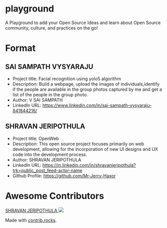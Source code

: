 # playground
A Playground to add your Open Source Ideas and learn about Open Source community, culture, and practices on the go!

# Format

## SAI SAMPATH VYSYARAJU
- Project title: Facial recognition using yolo5 algorithm
- Description: Build a webpage, upload the images of individuals,identify if the people are available in the group photos captured by me and get a list of the people in the group photo.
- Author: V SAI SAMPATH
- LinkedIn URL: https://www.linkedin.com/in/sai-sampath-vysyaraju-841844216/

## SHRAVAN JERIPOTHULA
- Project title: OpenWeb
- Description: This open source project focuses primarily on web development, allowing for the incorporation of new UI designs and UX code into the development process.
- Author: SHRAVAN JERIPOTHULA
- LinkedIn URL: https://in.linkedin.com/in/shravanjeripothula?trk=public_post_feed-actor-name
- Github Profile: https://github.com/Mr-Jerry-Haxor

# Awesome Contributors
<a href="https://github.com/Mr-Jerry-Haxor">
  SHRAVAN JERIPOTHULA
</a>
<a href="https://github.com/Mr-Jerry-Haxor">
  <img src="https://res.cloudinary.com/jerryhaxor/image/upload/v1678446336/Screenshot_298_zawfzf.png" />
</a>

Made with [contrib.rocks](https://contrib.rocks).

